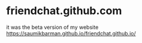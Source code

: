 # friendchat.github.com
it was the beta version of my website
https://saumikbarman.github.io/friendchat.github.io/
